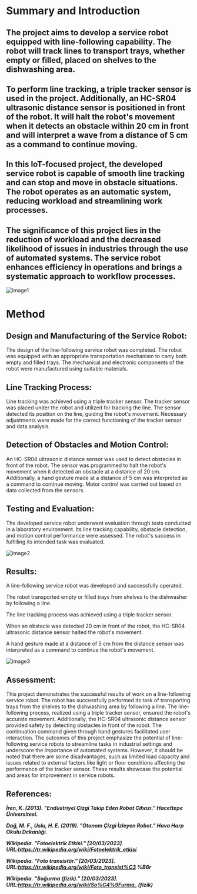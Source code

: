 <h1>Summary and Introduction</h1>

The project aims to develop a service robot equipped with line-following capability. 
The robot will track lines to transport trays, whether empty or filled, placed on shelves to the dishwashing area.
-------------------------------------------------------------------------------------------------------------

To perform line tracking, a triple tracker sensor is used in the project. 
Additionally, an HC-SR04 ultrasonic distance sensor is positioned in front of the robot. 
It will halt the robot's movement when it detects an obstacle within 20 cm in front and will interpret a wave from a distance of 5 cm as a command to continue moving.
-------------------------------------------------------------------------------------------------------------

In this IoT-focused project, the developed service robot is capable of smooth line tracking and can stop and move in obstacle situations. 
The robot operates as an automatic system, reducing workload and streamlining work processes.
-------------------------------------------------------------------------------------------------------------

The significance of this project lies in the reduction of workload and the decreased likelihood of issues in industries through the use of automated systems. 
The service robot enhances efficiency in operations and brings a systematic approach to workflow processes.
-------------------------------------------------------------------------------------------------------------

![image1](https://github.com/ozkanyav/Service-Robot/blob/main/Images/Image1.jpg)

<h1>Method</h1>

Design and Manufacturing of the Service Robot:
-------------------------------------------------------------------------------------------------------------
The design of the line-following service robot was completed. 
The robot was equipped with an appropriate transportation mechanism to carry both empty and filled trays. 
The mechanical and electronic components of the robot were manufactured using suitable materials.

Line Tracking Process:
-------------------------------------------------------------------------------------------------------------
Line tracking was achieved using a triple tracker sensor. 
The tracker sensor was placed under the robot and utilized for tracking the line. 
The sensor detected its position on the line, guiding the robot's movement. 
Necessary adjustments were made for the correct functioning of the tracker sensor and data analysis.

Detection of Obstacles and Motion Control:
-------------------------------------------------------------------------------------------------------------
An HC-SR04 ultrasonic distance sensor was used to detect obstacles in front of the robot. 
The sensor was programmed to halt the robot's movement when it detected an obstacle at a distance of 20 cm. 
Additionally, a hand gesture made at a distance of 5 cm was interpreted as a command to continue moving. 
Motor control was carried out based on data collected from the sensors.

Testing and Evaluation:
-------------------------------------------------------------------------------------------------------------
The developed service robot underwent evaluation through tests conducted in a laboratory environment. 
Its line tracking capability, obstacle detection, and motion control performance were assessed. 
The robot's success in fulfilling its intended task was evaluated.

![image2](https://github.com/ozkanyav/Service-Robot/blob/main/Images/Image2.jpg)

Results:
-------------------------------------------------------------------------------------------------------------
A line-following service robot was developed and successfully operated.

The robot transported empty or filled trays from shelves to the dishwasher by following a line.

The line tracking process was achieved using a triple tracker sensor.

When an obstacle was detected 20 cm in front of the robot, the HC-SR04 ultrasonic distance sensor halted the robot's movement.

A hand gesture made at a distance of 5 cm from the distance sensor was interpreted as a command to continue the robot's movement.

![image3](https://github.com/ozkanyav/Service-Robot/blob/main/Images/Image3.png)

Assessment:
-------------------------------------------------------------------------------------------------------------
This project demonstrates the successful results of work on a line-following service robot. 
The robot has successfully performed its task of transporting trays from the shelves to the dishwashing area by following a line. 
The line-following process, realized using a triple tracker sensor, ensured the robot's accurate movement. 
Additionally, the HC-SR04 ultrasonic distance sensor provided safety by detecting obstacles in front of the robot. 
The continuation command given through hand gestures facilitated user interaction. 
The outcomes of this project emphasize the potential of line-following service robots to streamline tasks in industrial settings and underscore the importance of automated systems. 
However, it should be noted that there are some disadvantages, such as limited load capacity and issues related to external factors like light or floor conditions affecting the performance of the tracker sensor. 
These results showcase the potential and areas for improvement in service robots.




References:
-------------------------------------------------------------------------------------------------------------
***İren, K. (2013). "Endüstriyel Çizgi Takip Eden Robot Cihazı." Hacettepe Üniversitesi.***

***Dağ, M. F., Uslu, H. E. (2019). "Otonom Çizgi İzleyen Robot." Hava Harp Okulu Dekanlığı.***

***Wikipedia. "Fotoelektrik Etkisi." [20/03/2023].
URL:https://tr.wikipedia.org/wiki/Fotoelektrik_etkisi***

***Wikipedia. "Foto transistör." [20/03/2023]. URL:https://tr.wikipedia.org/wiki/Foto_transist%C3
%B6r***

***Wikipedia. "Soğurma (fizik)." [20/03/2023]. URL:https://tr.wikipedia.org/wiki/So%C4%9Furma_ (fizik)***

